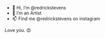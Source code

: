 - 👋 Hi, I’m @redrickstevens
- 👀 I’m an Artist
- 📫 Find me @redrickstevens on instagram

Love you. 😍 
